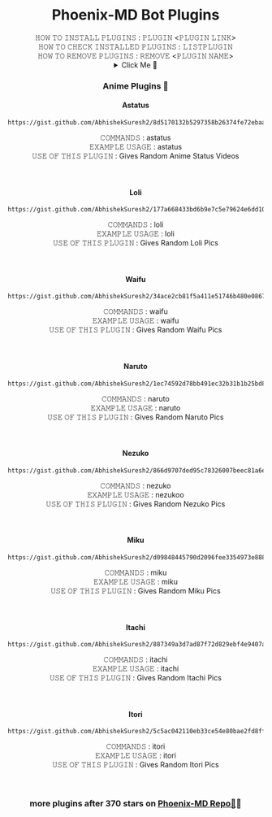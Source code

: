 <h1 align="center"> Phoenix-MD Bot Plugins </h1>
<div align="center">
𝙷𝙾𝚆 𝚃𝙾 𝙸𝙽𝚂𝚃𝙰𝙻𝙻 𝙿𝙻𝚄𝙶𝙸𝙽𝚂 : 𝙿𝙻𝚄𝙶𝙸𝙽 <𝙿𝙻𝚄𝙶𝙸𝙽 𝙻𝙸𝙽𝙺> <br>
𝙷𝙾𝚆 𝚃𝙾 𝙲𝙷𝙴𝙲𝙺 𝙸𝙽𝚂𝚃𝙰𝙻𝙻𝙴𝙳 𝙿𝙻𝚄𝙶𝙸𝙽𝚂 : 𝙻𝙸𝚂𝚃𝙿𝙻𝚄𝙶𝙸𝙽 <br>
𝙷𝙾𝚆 𝚃𝙾 𝚁𝙴𝙼𝙾𝚅𝙴 𝙿𝙻𝚄𝙶𝙸𝙽𝚂 : 𝚁𝙴𝙼𝙾𝚅𝙴 <𝙿𝙻𝚄𝙶𝙸𝙽 𝙽𝙰𝙼𝙴>
<br>

<details>
<summary>Click Me 💬</summary>
<p>
  
### Select A Category 📝
  
* [Anime 🌸](#phoenix-animePlugins) 
* [Not found](#Not found)
* [Not found](#Not found)
* [Not found](#Not found) 
* [Not found](#Not found)
* [Not found](#Not found)
* [Not found](#Not found)

</p>
</details>

<a name="phoenix-animePlugins"></a>
### Anime Plugins 🌸
<h4 align="center"> Astatus </h1>


```
https://gist.github.com/AbhishekSuresh2/8d5170132b5297358b26374fe72ebaa3
```
𝙲𝙾𝙼𝙼𝙰𝙽𝙳𝚂 : astatus <br>
𝙴𝚇𝙰𝙼𝙿𝙻𝙴 𝚄𝚂𝙰𝙶𝙴 : astatus <br>
𝚄𝚂𝙴 𝙾𝙵 𝚃𝙷𝙸𝚂 𝙿𝙻𝚄𝙶𝙸𝙽 : Gives Random Anime Status Videos
<br>
<br>
<br>
<h4 align="center"> Loli </h1>


```
https://gist.github.com/AbhishekSuresh2/177a668433bd6b9e7c5e79624e6dd10e
```
𝙲𝙾𝙼𝙼𝙰𝙽𝙳𝚂 : loli <br>
𝙴𝚇𝙰𝙼𝙿𝙻𝙴 𝚄𝚂𝙰𝙶𝙴 : loli <br>
𝚄𝚂𝙴 𝙾𝙵 𝚃𝙷𝙸𝚂 𝙿𝙻𝚄𝙶𝙸𝙽 : Gives Random Loli Pics
<br>
<br>
<br>
<h4 align="center"> Waifu </h1>


```
https://gist.github.com/AbhishekSuresh2/34ace2cb81f5a411e51746b480e08679
```
𝙲𝙾𝙼𝙼𝙰𝙽𝙳𝚂 : waifu <br>
𝙴𝚇𝙰𝙼𝙿𝙻𝙴 𝚄𝚂𝙰𝙶𝙴 : waifu <br>
𝚄𝚂𝙴 𝙾𝙵 𝚃𝙷𝙸𝚂 𝙿𝙻𝚄𝙶𝙸𝙽 : Gives Random Waifu Pics
<br>
<br>
<br>
<h4 align="center"> Naruto </h1>


```
https://gist.github.com/AbhishekSuresh2/1ec74592d78bb491ec32b31b1b25bd8a
```
𝙲𝙾𝙼𝙼𝙰𝙽𝙳𝚂 : naruto <br>
𝙴𝚇𝙰𝙼𝙿𝙻𝙴 𝚄𝚂𝙰𝙶𝙴 : naruto <br>
𝚄𝚂𝙴 𝙾𝙵 𝚃𝙷𝙸𝚂 𝙿𝙻𝚄𝙶𝙸𝙽 : Gives Random Naruto Pics
<br>
<br>
<br>
<h4 align="center"> Nezuko </h1>


```
https://gist.github.com/AbhishekSuresh2/866d9707ded95c78326007beec81a6e9
```
𝙲𝙾𝙼𝙼𝙰𝙽𝙳𝚂 : nezuko <br>
𝙴𝚇𝙰𝙼𝙿𝙻𝙴 𝚄𝚂𝙰𝙶𝙴 : nezukoo <br>
𝚄𝚂𝙴 𝙾𝙵 𝚃𝙷𝙸𝚂 𝙿𝙻𝚄𝙶𝙸𝙽 : Gives Random Nezuko Pics
<br>
<br>
<br>
<h4 align="center"> Miku </h1>


```
https://gist.github.com/AbhishekSuresh2/d09848445790d2096fee3354973e8884
```
𝙲𝙾𝙼𝙼𝙰𝙽𝙳𝚂 : miku <br>
𝙴𝚇𝙰𝙼𝙿𝙻𝙴 𝚄𝚂𝙰𝙶𝙴 : miku <br>
𝚄𝚂𝙴 𝙾𝙵 𝚃𝙷𝙸𝚂 𝙿𝙻𝚄𝙶𝙸𝙽 : Gives Random Miku Pics
<br>
<br>
<br>
<h4 align="center"> Itachi </h1>


```
https://gist.github.com/AbhishekSuresh2/887349a3d7ad87f72d829ebf4e9407a6
```
𝙲𝙾𝙼𝙼𝙰𝙽𝙳𝚂 : itachi <br>
𝙴𝚇𝙰𝙼𝙿𝙻𝙴 𝚄𝚂𝙰𝙶𝙴 : itachi <br>
𝚄𝚂𝙴 𝙾𝙵 𝚃𝙷𝙸𝚂 𝙿𝙻𝚄𝙶𝙸𝙽 : Gives Random Itachi Pics
<br>
<br>
<br>
<h4 align="center"> Itori </h1>


```
https://gist.github.com/AbhishekSuresh2/5c5ac042110eb33ce54e80bae2fd8ff0
```
𝙲𝙾𝙼𝙼𝙰𝙽𝙳𝚂 : itori <br>
𝙴𝚇𝙰𝙼𝙿𝙻𝙴 𝚄𝚂𝙰𝙶𝙴 : itori <br>
𝚄𝚂𝙴 𝙾𝙵 𝚃𝙷𝙸𝚂 𝙿𝙻𝚄𝙶𝙸𝙽 : Gives Random Itori Pics
<br>
<br>
<br>
### more plugins after 370 stars on [Phoenix-MD Repo📌](https://github.com/AbhishekSuresh2/Phoenix-MD)🎯
